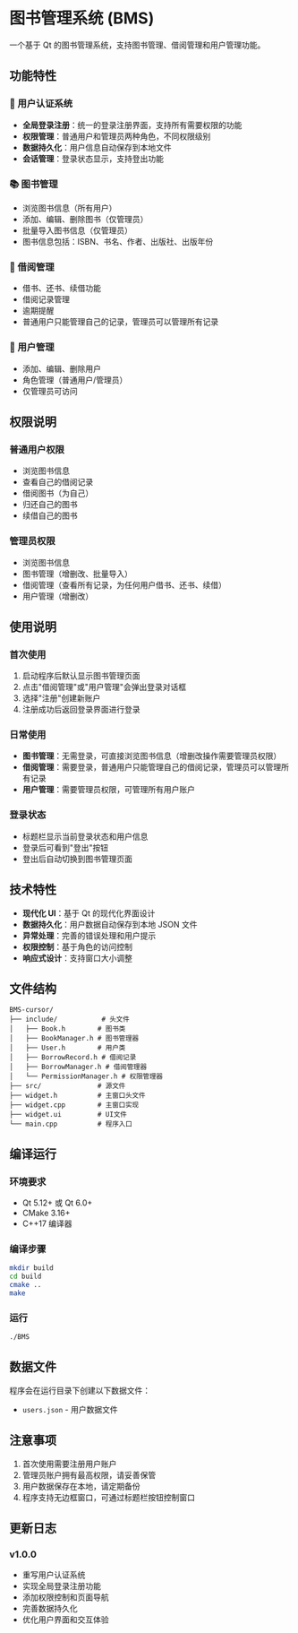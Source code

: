 # 图书管理系统 (BMS)

一个基于 Qt 的图书管理系统，支持图书管理、借阅管理和用户管理功能。

## 功能特性

### 🔐 用户认证系统

- **全局登录注册**：统一的登录注册界面，支持所有需要权限的功能
- **权限管理**：普通用户和管理员两种角色，不同权限级别
- **数据持久化**：用户信息自动保存到本地文件
- **会话管理**：登录状态显示，支持登出功能

### 📚 图书管理

- 浏览图书信息（所有用户）
- 添加、编辑、删除图书（仅管理员）
- 批量导入图书信息（仅管理员）
- 图书信息包括：ISBN、书名、作者、出版社、出版年份

### 📖 借阅管理

- 借书、还书、续借功能
- 借阅记录管理
- 逾期提醒
- 普通用户只能管理自己的记录，管理员可以管理所有记录

### 👥 用户管理

- 添加、编辑、删除用户
- 角色管理（普通用户/管理员）
- 仅管理员可访问

## 权限说明

### 普通用户权限

- 浏览图书信息
- 查看自己的借阅记录
- 借阅图书（为自己）
- 归还自己的图书
- 续借自己的图书

### 管理员权限

- 浏览图书信息
- 图书管理（增删改、批量导入）
- 借阅管理（查看所有记录，为任何用户借书、还书、续借）
- 用户管理（增删改）

## 使用说明

### 首次使用

1. 启动程序后默认显示图书管理页面
2. 点击"借阅管理"或"用户管理"会弹出登录对话框
3. 选择"注册"创建新账户
4. 注册成功后返回登录界面进行登录

### 日常使用

- **图书管理**：无需登录，可直接浏览图书信息（增删改操作需要管理员权限）
- **借阅管理**：需要登录，普通用户只能管理自己的借阅记录，管理员可以管理所有记录
- **用户管理**：需要管理员权限，可管理所有用户账户

### 登录状态

- 标题栏显示当前登录状态和用户信息
- 登录后可看到"登出"按钮
- 登出后自动切换到图书管理页面

## 技术特性

- **现代化 UI**：基于 Qt 的现代化界面设计
- **数据持久化**：用户数据自动保存到本地 JSON 文件
- **异常处理**：完善的错误处理和用户提示
- **权限控制**：基于角色的访问控制
- **响应式设计**：支持窗口大小调整

## 文件结构

```
BMS-cursor/
├── include/           # 头文件
│   ├── Book.h        # 图书类
│   ├── BookManager.h # 图书管理器
│   ├── User.h        # 用户类
│   ├── BorrowRecord.h # 借阅记录
│   ├── BorrowManager.h # 借阅管理器
│   └── PermissionManager.h # 权限管理器
├── src/              # 源文件
├── widget.h          # 主窗口头文件
├── widget.cpp        # 主窗口实现
├── widget.ui         # UI文件
└── main.cpp          # 程序入口
```

## 编译运行

### 环境要求

- Qt 5.12+ 或 Qt 6.0+
- CMake 3.16+
- C++17 编译器

### 编译步骤

```bash
mkdir build
cd build
cmake ..
make
```

### 运行

```bash
./BMS
```

## 数据文件

程序会在运行目录下创建以下数据文件：

- `users.json` - 用户数据文件

## 注意事项

1. 首次使用需要注册用户账户
2. 管理员账户拥有最高权限，请妥善保管
3. 用户数据保存在本地，请定期备份
4. 程序支持无边框窗口，可通过标题栏按钮控制窗口

## 更新日志

### v1.0.0

- 重写用户认证系统
- 实现全局登录注册功能
- 添加权限控制和页面导航
- 完善数据持久化
- 优化用户界面和交互体验
